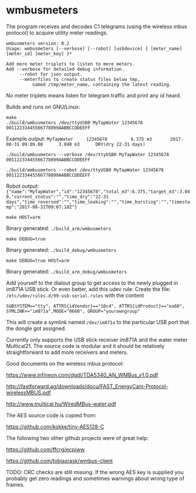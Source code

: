 # wmbusmeters
The program receives and decodes C1 telegrams
(using the wireless mbus protocol) to acquire
utility meter readings. 

```
wmbusmeters version: 0.2
Usage: wmbusmeters [--verbose] [--robot] [usbdevice] { [meter_name] [meter_id] [meter_key] }* 

Add more meter triplets to listen to more meters.
Add --verbose for detailed debug information.
     --robot for json output.
     --meterfiles to create status files below tmp,
          named /tmp/meter_name, containing the latest reading.
```

No meter triplets means listen for telegram traffic and print any id heard.

Builds and runs on GNU/Linux:
```
make
./build/wmbusmeters /dev/ttyUSB0 MyTapWater 12345678 00112233445566778899AABBCCDDEEFF
```

Example output:
`MyTapWater     12345678         6.375 m3       2017-08-31 09:09.08      3.040 m3      DRY(dry 22-31 days)`

`./build/wmbusmeters --verbose /dev/ttyUSB0 MyTapWater 12345678 00112233445566778899AABBCCDDEEFF`

`./build/wmbusmeters --robot /dev/ttyUSB0 MyTapWater 12345678 00112233445566778899AABBCCDDEEFF`

Robot output:
`{"name":"MyTapWater","id":"12345678","total_m3":6.375,"target_m3":3.040,"current_status":"","time_dry":"22-31 days","time_reversed":"","time_leaking":"","time_bursting":"","timestamp":"2017-08-31T09:07:18Z"}`

`make HOST=arm`

Binary generated: `./build_arm/wmbusmeters`

`make DEBUG=true`

Binary generated: `./build_debug/wmbusmeters`

`make DEBUG=true HOST=arm`

Binary generated: `./build_arm_debug/wmbusmeters`

Add yourself to the dialout group to get access to the newly plugged in im871A USB stick.
Or even better, add this udev rule:
Create the file: `/etc/udev/rules.d/99-usb-serial.rules` with the content
```
SUBSYSTEM=="tty", ATTRS{idVendor}=="10c4", ATTRS{idProduct}=="ea60", SYMLINK+="im871a",MODE="0660", GROUP="yourowngroup"
```
This will create a symlink named `/dev/im871a` to the particular USB port that the dongle got assigned.

Currently only supports the USB stick receiver im871A
and the water meter Multical21. The source code is modular
and it should be relatively straightforward to add
more receivers and meters.

Good documents on the wireless mbus protocol:

https://www.infineon.com/dgdl/TDA5340_AN_WMBus_v1.0.pdf

http://fastforward.ag/downloads/docu/FAST_EnergyCam-Protocol-wirelessMBUS.pdf

http://www.multical.hu/WiredMBus-water.pdf

The AES source code is copied from:

https://github.com/kokke/tiny-AES128-C

The following two other github projects were of great help:

https://github.com/ffcrg/ecpiww

https://github.com/tobiasrask/wmbus-client

TODO: CRC checks are still missing. If the wrong AES key
is supplied you probably get zero readings and
sometimes warnings about wrong type of frames.
